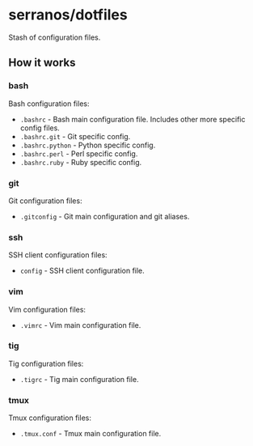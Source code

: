 serranos/dotfiles
=================

Stash of configuration files.

How it works
------------

### bash ###

Bash configuration files:

* `.bashrc` - Bash main configuration file. Includes other more specific config files.
* `.bashrc.git` - Git specific config.
* `.bashrc.python` - Python specific config.
* `.bashrc.perl` - Perl specific config.
* `.bashrc.ruby` - Ruby specific config.

### git ###

Git configuration files:

* `.gitconfig` - Git main configuration and git aliases.

### ssh ###

SSH client configuration files:

* `config` - SSH client configuration file.

### vim ###

Vim configuration files:

* `.vimrc` - Vim main configuration file.

### tig ###

Tig configuration files:

* `.tigrc` - Tig main configuration file.

### tmux ###

Tmux configuration files:

* `.tmux.conf` - Tmux main configuration file.
